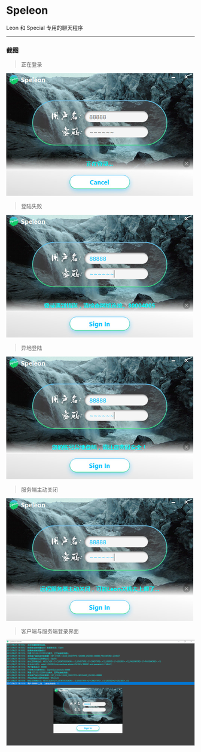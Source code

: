 # Speleon
Leon 和 Special 专用的聊天程序

---

### 截图

>正在登录

![image](./Build/SIGNIN.jpg)

>登陆失败

![image](./Build/SIGNINUNSUCCESSFULLY.jpg)

>异地登陆

![image](./Build/ANOTHORSIGNIN.jpg)

>服务端主动关闭

![image](./Build/SERVERSHUTDOWN.jpg)

>客户端与服务端登录界面

![image](./Build/截图.jpg)
